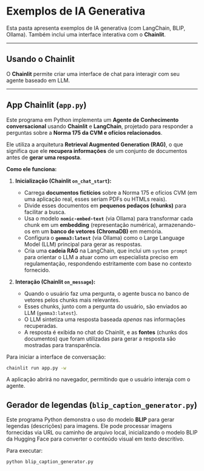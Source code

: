 # Exemplos de IA Generativa

Esta pasta apresenta exemplos de IA generativa (com LangChain, BLIP, Ollama). Também inclui uma interface interativa com o **Chainlit**.

---

## Usando o Chainlit

O **Chainlit** permite criar uma interface de chat para interagir com seu agente baseado em LLM.

---

## App Chainlit (`app.py`)

Este programa em Python implementa um **Agente de Conhecimento conversacional** usando **Chainlit** e **LangChain**, projetado para responder a perguntas sobre a **Norma 175 da CVM e ofícios relacionados**.

Ele utiliza a arquitetura **Retrieval Augmented Generation (RAG)**, o que significa que ele **recupera informações** de um conjunto de documentos antes de **gerar uma resposta**.

**Como ele funciona:**

1.  **Inicialização (Chainlit `on_chat_start`):**
    * Carrega **documentos fictícios** sobre a Norma 175 e ofícios CVM (em uma aplicação real, esses seriam PDFs ou HTMLs reais).
    * Divide esses documentos em **pequenos pedaços (chunks)** para facilitar a busca.
    * Usa o modelo **`nomic-embed-text`** (via Ollama) para transformar cada chunk em um **embedding** (representação numérica), armazenando-os em um **banco de vetores (ChromaDB)** em memória.
    * Configura o **`gemma3:latest`** (via Ollama) como o Large Language Model (LLM) principal para gerar as respostas.
    * Cria uma **cadeia RAG** na LangChain, que inclui um `system prompt` para orientar o LLM a atuar como um especialista preciso em regulamentação, respondendo estritamente com base no contexto fornecido.

2.  **Interação (Chainlit `on_message`):**
    * Quando o usuário faz uma pergunta, o agente busca no banco de vetores pelos chunks mais relevantes.
    * Esses chunks, junto com a pergunta do usuário, são enviados ao LLM (`gemma3:latest`).
    * O LLM sintetiza uma resposta baseada *apenas* nas informações recuperadas.
    * A resposta é exibida no chat do Chainlit, e as **fontes** (chunks dos documentos) que foram utilizadas para gerar a resposta são mostradas para transparência.


Para iniciar a interface de conversação:

```bash
chainlit run app.py -w
```

A aplicação abrirá no navegador, permitindo que o usuário interaja com o agente.

## Gerador de legendas (`blip_caption_generator.py`)

Este programa Python demonstra o uso do modelo **BLIP** para gerar legendas (descrições) para imagens. Ele pode processar imagens fornecidas via URL ou caminho de arquivo local, inicializando o modelo BLIP da Hugging Face para converter o conteúdo visual em texto descritivo.


Para executar:

```bash
python blip_caption_generator.py
```
